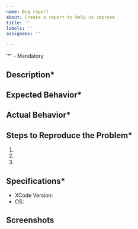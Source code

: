 ```yaml
---
name: Bug report
about: Create a report to help us improve
title: ''
labels: ''
assignees: ''

---
```


'*' - Mandatory
## Description*


## Expected Behavior*


## Actual Behavior*


## Steps to Reproduce the Problem*

  1.
  2.
  3.

## Specifications*

  - XCode Version:
  - OS:


## Screenshots
